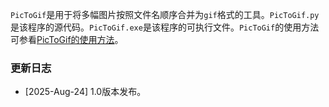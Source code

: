 `PicToGif`是用于将多幅图片按照文件名顺序合并为`gif`格式的工具。`PicToGif.py`是该程序的源代码。`PicToGif.exe`是该程序的可执行文件。`PicToGif`的使用方法可参看<a href="https://blog.99092019.xyz/blog/PicToGif_usage.html">PicToGif的使用方法</a>。


### 更新日志
* [2025-Aug-24] 1.0版本发布。
